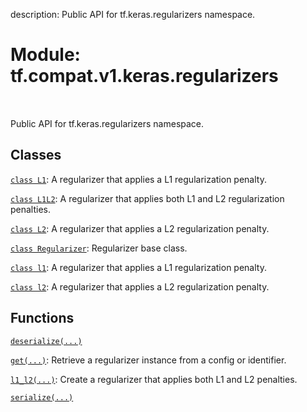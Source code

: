 description: Public API for tf.keras.regularizers namespace.

<div itemscope itemtype="http://developers.google.com/ReferenceObject">
<meta itemprop="name" content="tf.compat.v1.keras.regularizers" />
<meta itemprop="path" content="Stable" />
</div>

# Module: tf.compat.v1.keras.regularizers

<!-- Insert buttons and diff -->

<table class="tfo-notebook-buttons tfo-api nocontent" align="left">

</table>



Public API for tf.keras.regularizers namespace.



## Classes

[`class L1`](../../../../tf/keras/regularizers/L1.md): A regularizer that applies a L1 regularization penalty.

[`class L1L2`](../../../../tf/keras/regularizers/L1L2.md): A regularizer that applies both L1 and L2 regularization penalties.

[`class L2`](../../../../tf/keras/regularizers/L2.md): A regularizer that applies a L2 regularization penalty.

[`class Regularizer`](../../../../tf/keras/regularizers/Regularizer.md): Regularizer base class.

[`class l1`](../../../../tf/keras/regularizers/L1.md): A regularizer that applies a L1 regularization penalty.

[`class l2`](../../../../tf/keras/regularizers/L2.md): A regularizer that applies a L2 regularization penalty.

## Functions

[`deserialize(...)`](../../../../tf/keras/regularizers/deserialize.md)

[`get(...)`](../../../../tf/keras/regularizers/get.md): Retrieve a regularizer instance from a config or identifier.

[`l1_l2(...)`](../../../../tf/keras/regularizers/l1_l2.md): Create a regularizer that applies both L1 and L2 penalties.

[`serialize(...)`](../../../../tf/keras/regularizers/serialize.md)


